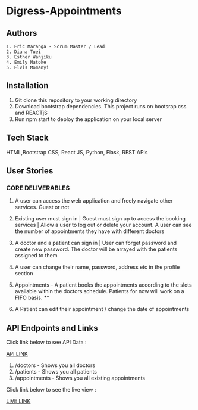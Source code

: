 # Digress-Appointments
## Authors
    1. Eric Maranga - Scrum Master / Lead
    2. Diana Tuei 
    3. Esther Wanjiku 
    4. Emily Matoke 
    5. Elvis Momanyi

## Installation 
  1. Git clone this repository to your working directory
  2. Download bootstrap dependencies. This project runs on bootsrap css and REACTjS
  3. Run npm start to deploy the application on your local server
     
## Tech Stack
HTML,Bootstrap CSS, React JS, Python, Flask, REST APIs

## User Stories

### CORE DELIVERABLES
1. A user can access the web application and freely navigate other services. Guest or not

2. Existing user must sign in | Guest must sign up to access the booking services | Allow a user to log out or delete your account. A user can see the number of appointments they have with different doctors

3. A doctor and a patient can sign in  | User can forget password and create new password. The doctor will be arrayed with the patients assigned to them

4. A user can change their name, password, address etc in the profile section

5. Appointments -  A patient books the appointments according to the slots available within the doctors schedule. Patients for now will work on a FIFO basis. **

6. A Patient can edit their appointment / change the date of appointments



## API Endpoints and Links
Click link below to see API Data :

[API LINK](https://digress-appointments-api.onrender.com/)

1. /doctors - Shows you all doctors
2. /patients - Shows you all patients
3. /appointments - Shows you all existing appointments

Click link below to see the live view :

[LIVE LINK](https://digress-appointments.primehosting.co.ke/)